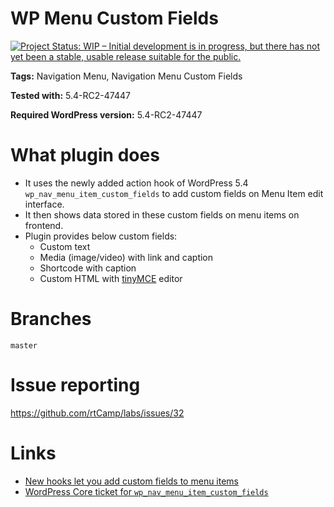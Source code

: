 # WP Menu Custom Fields #

[![Project Status: WIP – Initial development is in progress, but there has not yet been a stable, usable release suitable for the public.](https://www.repostatus.org/badges/latest/wip.svg)](https://www.repostatus.org/#wip)


**Tags:** Navigation Menu, Navigation Menu Custom Fields

**Tested with:** 5.4-RC2-47447

**Required WordPress version:** 5.4-RC2-47447


# What plugin does #

- It uses the newly added action hook of WordPress 5.4 `wp_nav_menu_item_custom_fields` to add custom fields on Menu Item edit interface.
- It then shows data stored in these custom fields on menu items on frontend.
- Plugin provides below custom fields:
  - Custom text
  - Media (image/video) with link and caption
  - Shortcode with caption
  - Custom HTML with [tinyMCE](https://www.tiny.cloud/) editor


# Branches #

    master

# Issue reporting #

 https://github.com/rtCamp/labs/issues/32

 
# Links #

- [New hooks let you add custom fields to menu items](https://make.wordpress.org/core/2020/02/25/wordpress-5-4-introduces-new-hooks-to-add-custom-fields-to-menu-items/)
- [WordPress Core ticket for `wp_nav_menu_item_custom_fields`](https://core.trac.wordpress.org/ticket/47056)
